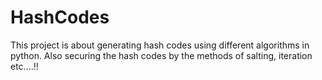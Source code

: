 # HashCodes
This project is about generating hash codes using different algorithms in python. Also securing the hash codes by the methods of salting, iteration etc....!!
